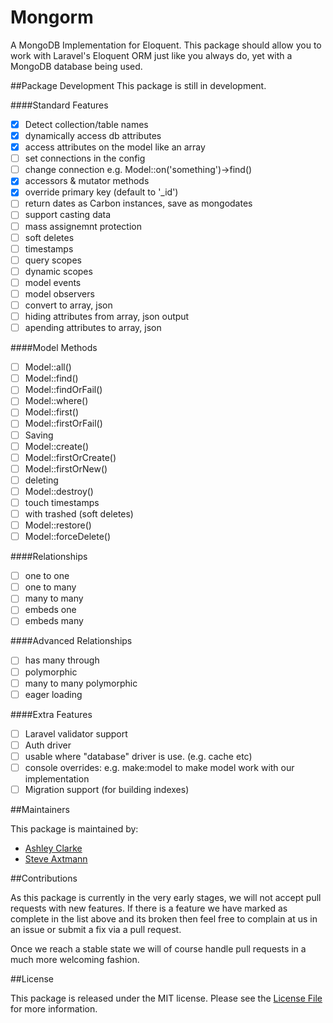 # Mongorm
A MongoDB Implementation for Eloquent.
This package should allow you to work with Laravel's Eloquent ORM just like you always do, yet with a MongoDB database being used.

##Package Development
This package is still in development.

####Standard Features
- [x] Detect collection/table names
- [x] dynamically access db attributes
- [x] access attributes on the model like an array
- [ ] set connections in the config
- [ ] change connection e.g. Model::on('something')->find()
- [x] accessors & mutator methods
- [x] override primary key (default to '_id')
- [ ] return dates as Carbon instances, save as mongodates
- [ ] support casting data
- [ ] mass assignemnt protection
- [ ] soft deletes
- [ ] timestamps
- [ ] query scopes
- [ ] dynamic scopes
- [ ] model events
- [ ] model observers
- [ ] convert to array, json
- [ ] hiding attributes from array, json output
- [ ] apending attributes to array, json

####Model Methods
- [ ] Model::all()
- [ ] Model::find()
- [ ] Model::findOrFail()
- [ ] Model::where()
- [ ] Model::first()
- [ ] Model::firstOrFail()
- [ ] Saving
- [ ] Model::create()
- [ ] Model::firstOrCreate()
- [ ] Model::firstOrNew()
- [ ] deleting
- [ ] Model::destroy()
- [ ] touch timestamps
- [ ] with trashed (soft deletes)
- [ ] Model::restore()
- [ ] Model::forceDelete()

####Relationships
- [ ] one to one
- [ ] one to many
- [ ] many to many
- [ ] embeds one
- [ ] embeds many

####Advanced Relationships
- [ ] has many through
- [ ] polymorphic
- [ ] many to many polymorphic
- [ ] eager loading

####Extra Features
- [ ] Laravel validator support
- [ ] Auth driver
- [ ] usable where "database" driver is use. (e.g. cache etc)
- [ ] console overrides: e.g. make:model to make model work with our implementation
- [ ] Migration support (for building indexes)

##Maintainers

This package is maintained by:
- [Ashley Clarke](https://twitter.com/clarkeash)
- [Steve Axtmann](https://twitter.com/Fllambe)

##Contributions

As this package is currently in the very early stages, we will not accept pull requests with new features. If there is a feature we have marked as complete in the list above and its broken then feel free to complain at us in an issue or submit a fix via a pull request.

Once we reach a stable state we will of course handle pull requests in a much more welcoming fashion.

##License

This package is released under the MIT license. Please see the [License File](LICENSE) for more information.
